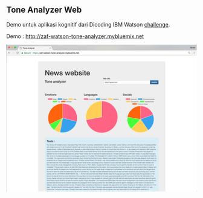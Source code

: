 ## Tone Analyzer Web

Demo untuk aplikasi kognitif dari Dicoding IBM Watson [challenge](https://www.dicoding.com/academies/44).

Demo : http://zaf-watson-tone-analyzer.mybluemix.net

![Screenshot](screenshot.png)